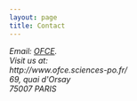 ```yaml
---
layout: page
title: Contact
---
```


<address>
Email: <a href="webadm@ofce.sciences-po.fr">OFCE</a>.<br> 
Visit us at:<br>
http://www.ofce.sciences-po.fr/<br>
69, quai d'Orsay <br>
75007 PARIS<br>

</address>
